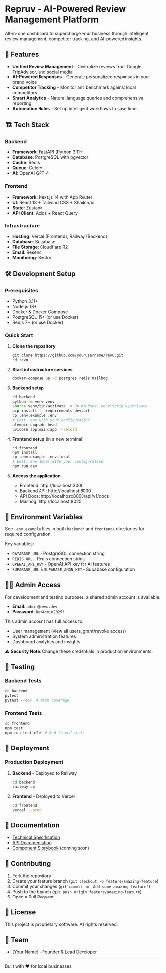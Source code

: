 # Repruv - AI-Powered Review Management Platform

All-in-one dashboard to supercharge your business through intelligent review management, competitor tracking, and AI-powered insights.

## 🚀 Features

- **Unified Review Management** - Centralize reviews from Google, TripAdvisor, and social media
- **AI-Powered Responses** - Generate personalized responses in your brand voice
- **Competitor Tracking** - Monitor and benchmark against local competitors
- **Smart Analytics** - Natural language queries and comprehensive reporting
- **Automation Rules** - Set up intelligent workflows to save time

## 🏗️ Tech Stack

### Backend
- **Framework**: FastAPI (Python 3.11+)
- **Database**: PostgreSQL with pgvector
- **Cache**: Redis
- **Queue**: Celery
- **AI**: OpenAI GPT-4

### Frontend
- **Framework**: Next.js 14 with App Router
- **UI**: React 18 + Tailwind CSS + Shadcn/ui
- **State**: Zustand
- **API Client**: Axios + React Query

### Infrastructure
- **Hosting**: Vercel (Frontend), Railway (Backend)
- **Database**: Supabase
- **File Storage**: Cloudflare R2
- **Email**: Resend
- **Monitoring**: Sentry

## 🛠️ Development Setup

### Prerequisites
- Python 3.11+
- Node.js 18+
- Docker & Docker Compose
- PostgreSQL 15+ (or use Docker)
- Redis 7+ (or use Docker)

### Quick Start

1. **Clone the repository**
   ```bash
   git clone https://github.com/yourusername/revu.git
   cd revu
   ```

2. **Start infrastructure services**
   ```bash
   docker-compose up -d postgres redis mailhog
   ```

3. **Backend setup**
   ```bash
   cd backend
   python -m venv venv
   source venv/bin/activate  # On Windows: venv\Scripts\activate
   pip install -r requirements-dev.txt
   cp .env.example .env
   # Edit .env with your configuration
   alembic upgrade head
   uvicorn app.main:app --reload
   ```

4. **Frontend setup** (in a new terminal)
   ```bash
   cd frontend
   npm install
   cp .env.example .env.local
   # Edit .env.local with your configuration
   npm run dev
   ```

5. **Access the application**
   - Frontend: http://localhost:3000
   - Backend API: http://localhost:8000
   - API Docs: http://localhost:8000/api/v1/docs
   - Mailhog: http://localhost:8025

## 📝 Environment Variables

See `.env.example` files in both `backend/` and `frontend/` directories for required configuration.

Key variables:
- `DATABASE_URL` - PostgreSQL connection string
- `REDIS_URL` - Redis connection string
- `OPENAI_API_KEY` - OpenAI API key for AI features
- `SUPABASE_URL` & `SUPABASE_ANON_KEY` - Supabase configuration

## 👨‍💻 Admin Access

For development and testing purposes, a shared admin account is available:

- **Email**: `admin@revu.dev`
- **Password**: `DevAdmin2025!`

This admin account has full access to:
- User management (view all users, grant/revoke access)
- System administration features
- Dashboard analytics and insights

⚠️ **Security Note**: Change these credentials in production environments.

## 🧪 Testing

### Backend Tests
```bash
cd backend
pytest
pytest --cov  # With coverage
```

### Frontend Tests
```bash
cd frontend
npm test
npm run test:e2e  # End-to-end tests
```

## 🚀 Deployment

### Production Deployment

1. **Backend** - Deployed to Railway
   ```bash
   cd backend
   railway up
   ```

2. **Frontend** - Deployed to Vercel
   ```bash
   cd frontend
   vercel --prod
   ```

## 📖 Documentation

- [Technical Specification](docs/plan.md)
- [API Documentation](http://localhost:8000/api/v1/docs)
- [Component Storybook](http://localhost:6006) (coming soon)

## 🤝 Contributing

1. Fork the repository
2. Create your feature branch (`git checkout -b feature/amazing-feature`)
3. Commit your changes (`git commit -m 'Add some amazing feature'`)
4. Push to the branch (`git push origin feature/amazing-feature`)
5. Open a Pull Request

## 📄 License

This project is proprietary software. All rights reserved.

## 👥 Team

- [Your Name] - Founder & Lead Developer

---

Built with ❤️ for local businesses
